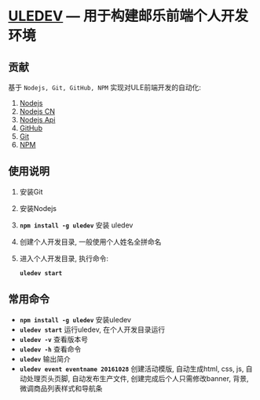 [ULEDEV](https://github.com/boat3471/uledev) — 用于构建邮乐前端个人开发环境
==================================================

贡献
--------------------------------------

基于 `Nodejs, Git, GitHub, NPM` 实现对ULE前端开发的自动化:

1. [Nodejs](https://github.com/)
2. [Nodejs CN](http://nodejs.cn/)
2. [Nodejs Api](http://nodeapi.ucdok.com/#/api/)
3. [GitHub](https://github.com/)
4. [Git](https://git-scm.com/downloads)
5. [NPM](https://nodejs.org/en/)



使用说明
--------------------------------------

1. 安装Git
2. 安装Nodejs
3. **`npm install -g uledev`** 安装 uledev
4. 创建个人开发目录, 一般使用个人姓名全拼命名
5. 进入个人开发目录, 执行命令:

	**`uledev start`**
	
常用命令
--------------------------------------

- **`npm install -g uledev`** 安装uledev
- **`uledev start`** 运行uledev, 在个人开发目录运行
- **`uledev -v`** 查看版本号
- **`uledev -h`** 查看命令
- **`uledev`** 输出简介
- **`uledev event eventname 20161028`** 创建活动模版, 自动生成html, css, js, 自动处理页头页脚, 自动发布生产文件, 创建完成后个人只需修改banner, 背景, 微调商品列表样式和导航条